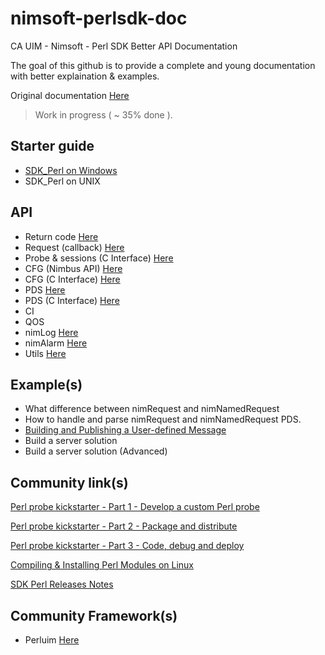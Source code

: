 # nimsoft-perlsdk-doc
CA UIM - Nimsoft - Perl SDK Better API Documentation

The goal of this github is to provide a complete and young documentation with better explaination & examples.

Original documentation [Here](http://docs.nimsoft.com/prodhelp/en_US/Monitor/SDK/PerlSDK/index.htm?toc.htm?2186383.html)

> Work in progress ( ~ 35% done ). 

## Starter guide

- [SDK_Perl on Windows](starterguide/windows.md)
- SDK_Perl on UNIX

## API 

- Return code [Here](return_code.md)
- Request (callback) [Here](request.md)
- Probe & sessions (C Interface) [Here](probe.md)
- CFG (Nimbus API) [Here](cfg_nimbus.md)
- CFG (C Interface) [Here](cfg_cway.md)
- PDS [Here](pds.md)
- PDS (C Interface) [Here](pds_cway.md)
- CI
- QOS
- nimLog [Here](nimLog.md)
- nimAlarm [Here](nimAlarm.md)
- Utils [Here](util.md)

## Example(s)

- What difference between nimRequest and nimNamedRequest
- How to handle and parse nimRequest and nimNamedRequest PDS.
- [Building and Publishing a User-defined Message](examples/publishing-user-message.md)
- Build a server solution
- Build a server solution (Advanced)

## Community link(s)

[Perl probe kickstarter - Part 1 - Develop a custom Perl probe](https://communities.ca.com/docs/DOC-231172625)

[Perl probe kickstarter - Part 2 - Package and distribute](https://communities.ca.com/docs/DOC-231172657)

[Perl probe kickstarter - Part 3 - Code, debug and deploy](https://communities.ca.com/docs/DOC-231172784)

[Compiling & Installing Perl Modules on Linux](https://communities.ca.com/docs/DOC-231169163)

[SDK Perl Releases Notes](http://docs.nimsoft.com/prodhelp/en_US/Monitor/SDK/PerlSDK/ReleaseNotes/Perl%20SDK-2013%205.05.pdf)

## Community Framework(s)

- Perluim [Here](https://github.com/fraxken/perluim)
